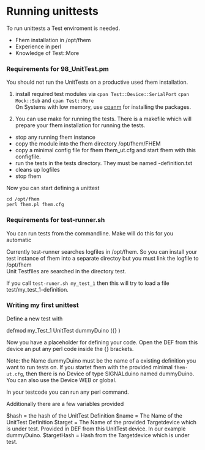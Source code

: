 # Running unittests # 

To run unittests a Test enviroment is needed. 

- Fhem installation in /opt/fhem
- Experience in perl
- Knowledge of Test::More 

### Requirements for 98_UnitTest.pm ###

You should not run the UnitTests on a productive used fhem installation.


1. install required test modules via `cpan Test::Device::SerialPort` `cpan Mock::Sub` and `cpan Test::More`  
On Systems with low memory, use [cpanm](https://metacpan.org/pod/App::cpanminus)
 for installing the packages.

2. You can use make for running the tests. There is a makefile which will prepare your fhem installation for running the tests.
- stop any running fhem instance
- copy the module into the fhem  directory /opt/fhem/FHEM
- copy a minimal config file for fhem fhem_ut.cfg and start fhem with this configfile.
- run the tests in the tests directory. They must be named <name of test>-definition.txt
- cleans up logfiles
- stop fhem

 


Now you can start defining a unittest

```
cd /opt/fhem
perl fhem.pl fhem.cfg
```


### Requirements for test-runner.sh ### 
You can run tests from the commandline. Make will do this for you automatic

Currently test-runner searches logfiles in /opt/fhem. So you can install your test instance of fhem into a separate directoy but you must link the logfile to /opt/fhem  
Unit Testfiles are searched in the directory test.  

If you call `test-runer.sh my_test_1` then this will try to load a file test/my_test_1-definition.

### Writing my first unittest ### 
Define a new test with

defmod my_Test_1 UnitTest dummyDuino ({} ) 

Now you have a placeholder for defining your code.
Open the DEF from this device an put any perl code inside the {} brackets.

Note: the Name dummyDuino must be the name of a existing definition you want to run tests on. If you startet fhem with the provided minimal `fhem-ut.cfg`, then there is no Device of type SIGNALduino named dummyDuino. You can also use the Device WEB or global.

In your testcode you can run any perl command.

Additionally there are a few variables provided 

$hash = the hash of the UnitTest Definition
$name = The Name of the UnitTest Definition
$target = The Name of the provided Targetdevice which is under test. Provided in DEF from this UnitTest device. In our example dummyDuino.
$targetHash = Hash from the Targetdevice which is under test.

